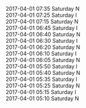 2017-04-01 07:35 Saturday  N  
2017-04-01 07:25 Saturday  I  
2017-04-01 07:15 Saturday  N  
2017-04-01 06:45 Saturday  I  
2017-04-01 06:40 Saturday  N  
2017-04-01 06:30 Saturday  I  
2017-04-01 06:20 Saturday  N  
2017-04-01 06:10 Saturday  I  
2017-04-01 06:05 Saturday  N  
2017-04-01 05:50 Saturday  I  
2017-04-01 05:40 Saturday  N  
2017-04-01 05:35 Saturday  I  
2017-04-01 05:25 Saturday  N  
2017-04-01 05:15 Saturday  I  
2017-04-01 05:10 Saturday  N  
